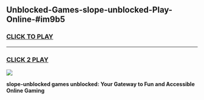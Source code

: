 
## Unblocked-Games-slope-unblocked-Play-Online-#im9b5
<h3>
<a href="https://premium.freeplayer.one?title=slope-unblocked&ref=27F">CLICK TO PLAY</a></h3>
<hr>

<h3>
<a href="https://premium.freeplayer.one?title=slope-unblocked&ref=27F">CLICK 2 PLAY</a>
  
</h3>

<a href="https://premium.freeplayer.one?title=slope-unblocked&ref=27F"><img src="https://clearcache.store/games.png"></a>


**slope-unblocked games unblocked: Your Gateway to Fun and Accessible Online Gaming**
